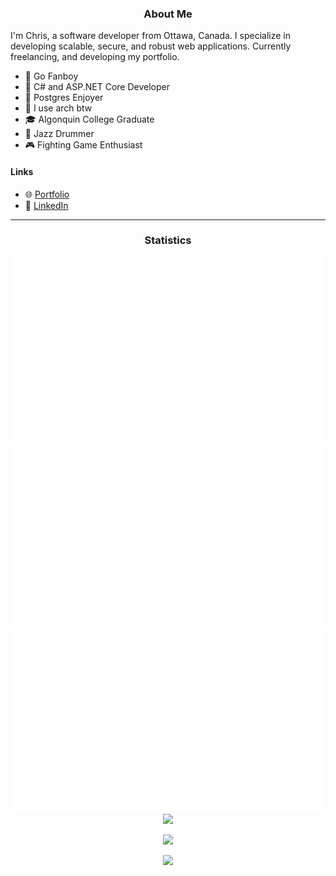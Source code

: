 <h3 align="center">About Me</h1>

I'm Chris, a software developer from Ottawa, Canada. I specialize in developing scalable, secure, and robust web applications. Currently freelancing, and developing my portfolio.

- 👺 Go Fanboy
- 🤖 C# and ASP.NET Core Developer
- 🐘 Postgres Enjoyer
- 🐧 I use arch btw
- 🎓 Algonquin College Graduate
- 🥁 Jazz Drummer
- 🎮 Fighting Game Enthusiast

#### Links

- 🌐 [Portfolio](https://chris-dykes.dev/)
- 👔 [LinkedIn](https://www.linkedin.com/in/christopher-dykes/)

---

<h3 align="center">Statistics</h1>

<p align="center">
  <img src="https://raw.githubusercontent.com/chris-dykes-j/github-stats/master/generated/languages.svg#gh-dark-mode-only">
  <img src="https://raw.githubusercontent.com/chris-dykes-j/github-stats/master/generated/languages.svg#gh-light-mode-only">
  <img src="https://raw.githubusercontent.com/chris-dykes-j/github-stats/master/generated/overview.svg#gh-dark-mode-only">
  <img src="https://raw.githubusercontent.com/chris-d-j/github-stats/master/generated/overview.svg#gh-light-mode-only">
</p>

<p align="center">
  <a href="https://git.io/streak-stats#gh-light-mode-only">
    <img src="https://github-readme-streak-stats-pi-gold.vercel.app?user=chris-dykes-j&theme=vue">
  </a>
</p>
<p align="center">
  <a href="https://git.io/streak-stats#gh-dark-mode-only">
    <img src="https://github-readme-streak-stats-pi-gold.vercel.app?user=chris-dykes-j&theme=dark-smoky">
  </a>
</p>
